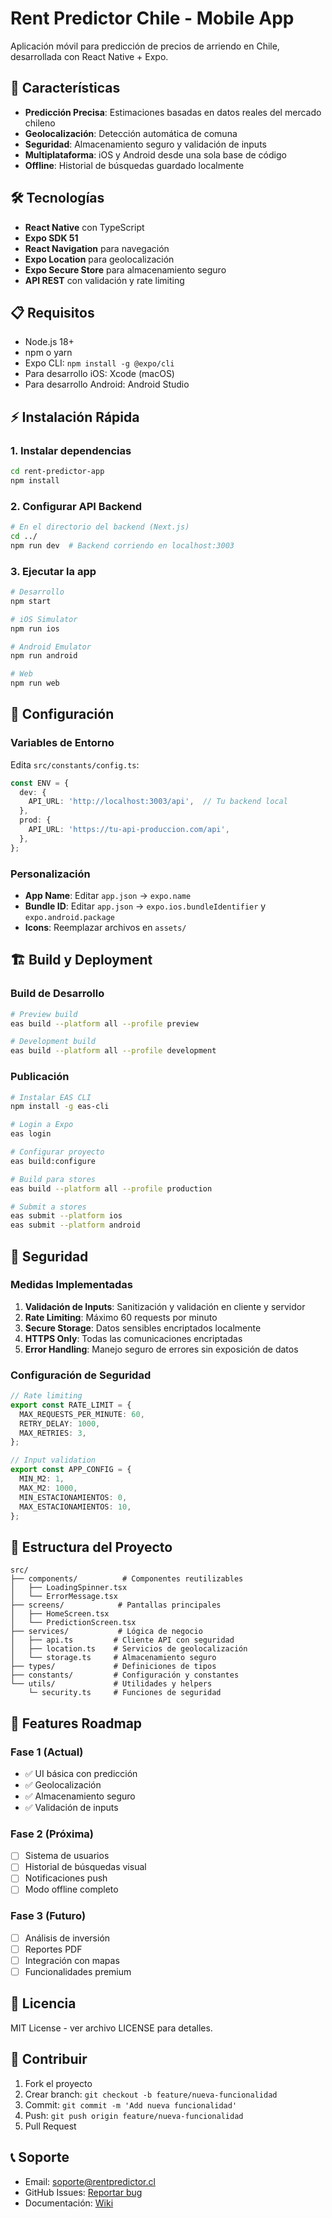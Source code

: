 # Rent Predictor Chile - Mobile App

Aplicación móvil para predicción de precios de arriendo en Chile, desarrollada con React Native + Expo.

## 🚀 Características

- **Predicción Precisa**: Estimaciones basadas en datos reales del mercado chileno
- **Geolocalización**: Detección automática de comuna
- **Seguridad**: Almacenamiento seguro y validación de inputs
- **Multiplataforma**: iOS y Android desde una sola base de código
- **Offline**: Historial de búsquedas guardado localmente

## 🛠️ Tecnologías

- **React Native** con TypeScript
- **Expo SDK 51**
- **React Navigation** para navegación
- **Expo Location** para geolocalización
- **Expo Secure Store** para almacenamiento seguro
- **API REST** con validación y rate limiting

## 📋 Requisitos

- Node.js 18+
- npm o yarn
- Expo CLI: `npm install -g @expo/cli`
- Para desarrollo iOS: Xcode (macOS)
- Para desarrollo Android: Android Studio

## ⚡ Instalación Rápida

### 1. Instalar dependencias
```bash
cd rent-predictor-app
npm install
```

### 2. Configurar API Backend
```bash
# En el directorio del backend (Next.js)
cd ../
npm run dev  # Backend corriendo en localhost:3003
```

### 3. Ejecutar la app
```bash
# Desarrollo
npm start

# iOS Simulator
npm run ios

# Android Emulator
npm run android

# Web
npm run web
```

## 🔧 Configuración

### Variables de Entorno

Edita `src/constants/config.ts`:

```typescript
const ENV = {
  dev: {
    API_URL: 'http://localhost:3003/api',  // Tu backend local
  },
  prod: {
    API_URL: 'https://tu-api-produccion.com/api',
  },
};
```

### Personalización

- **App Name**: Editar `app.json` → `expo.name`
- **Bundle ID**: Editar `app.json` → `expo.ios.bundleIdentifier` y `expo.android.package`
- **Icons**: Reemplazar archivos en `assets/`

## 🏗️ Build y Deployment

### Build de Desarrollo
```bash
# Preview build
eas build --platform all --profile preview

# Development build
eas build --platform all --profile development
```

### Publicación
```bash
# Instalar EAS CLI
npm install -g eas-cli

# Login a Expo
eas login

# Configurar proyecto
eas build:configure

# Build para stores
eas build --platform all --profile production

# Submit a stores
eas submit --platform ios
eas submit --platform android
```

## 🔐 Seguridad

### Medidas Implementadas

1. **Validación de Inputs**: Sanitización y validación en cliente y servidor
2. **Rate Limiting**: Máximo 60 requests por minuto
3. **Secure Storage**: Datos sensibles encriptados localmente
4. **HTTPS Only**: Todas las comunicaciones encriptadas
5. **Error Handling**: Manejo seguro de errores sin exposición de datos

### Configuración de Seguridad

```typescript
// Rate limiting
export const RATE_LIMIT = {
  MAX_REQUESTS_PER_MINUTE: 60,
  RETRY_DELAY: 1000,
  MAX_RETRIES: 3,
};

// Input validation
export const APP_CONFIG = {
  MIN_M2: 1,
  MAX_M2: 1000,
  MIN_ESTACIONAMIENTOS: 0,
  MAX_ESTACIONAMIENTOS: 10,
};
```

## 📱 Estructura del Proyecto

```
src/
├── components/          # Componentes reutilizables
│   ├── LoadingSpinner.tsx
│   └── ErrorMessage.tsx
├── screens/            # Pantallas principales
│   ├── HomeScreen.tsx
│   └── PredictionScreen.tsx
├── services/           # Lógica de negocio
│   ├── api.ts         # Cliente API con seguridad
│   ├── location.ts    # Servicios de geolocalización
│   └── storage.ts     # Almacenamiento seguro
├── types/             # Definiciones de tipos
├── constants/         # Configuración y constantes
└── utils/             # Utilidades y helpers
    └─ security.ts     # Funciones de seguridad
```

## 🚀 Features Roadmap

### Fase 1 (Actual)
- ✅ UI básica con predicción
- ✅ Geolocalización
- ✅ Almacenamiento seguro
- ✅ Validación de inputs

### Fase 2 (Próxima)
- [ ] Sistema de usuarios
- [ ] Historial de búsquedas visual
- [ ] Notificaciones push
- [ ] Modo offline completo

### Fase 3 (Futuro)
- [ ] Análisis de inversión
- [ ] Reportes PDF
- [ ] Integración con mapas
- [ ] Funcionalidades premium

## 📄 Licencia

MIT License - ver archivo LICENSE para detalles.

## 🤝 Contribuir

1. Fork el proyecto
2. Crear branch: `git checkout -b feature/nueva-funcionalidad`
3. Commit: `git commit -m 'Add nueva funcionalidad'`
4. Push: `git push origin feature/nueva-funcionalidad`
5. Pull Request

## 📞 Soporte

- Email: soporte@rentpredictor.cl
- GitHub Issues: [Reportar bug](https://github.com/tu-usuario/rent-predictor/issues)
- Documentación: [Wiki](https://github.com/tu-usuario/rent-predictor/wiki)